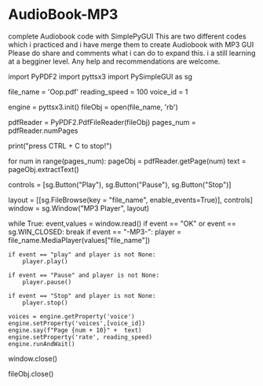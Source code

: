 # AudioBook-MP3
complete Audiobook code with SimplePyGUI
This are two different codes which i practiced and i have merge them to create Audiobook with MP3 GUI
Please do share and comments what i can do to expand this.
i a still learning at a begginer level.
Any help and recommendations are welcome.







import PyPDF2
import pyttsx3
import PySimpleGUI as sg

file_name = 'Oop.pdf'
reading_speed = 100 
voice_id = 1

engine = pyttsx3.init()
fileObj = open(file_name, 'rb')

pdfReader = PyPDF2.PdfFileReader(fileObj)
pages_num = pdfReader.numPages

print("press CTRL + C to stop!")

for num in range(pages_num):
    pageObj = pdfReader.getPage(num)
    text = pageObj.extractText()


controls = [sg.Button("Play"), sg.Button("Pause"), sg.Button("Stop")]

layout = [[sg.FileBrowse(key = "file_name", enable_events=True)], controls]
window = sg.Window("MP3 Player", layout)

while True:
    event,values = window.read()
    if event == "OK" or event == sg.WIN_CLOSED:
        break
    if event == "-MP3-":
       player = file_name.MediaPlayer(values["file_name"])

    if event == "play" and player is not None:
        player.play()

    if event == "Pause" and player is not None:
        player.pause()

    if event == "Stop" and player is not None:
        player.stop()

    voices = engine.getProperty('voice')
    engine.setProperty('voices',[voice_id])
    engine.say(f"Page {num + 10}" +  text)
    engine.setProperty('rate', reading_speed)
    engine.runAndWait()

window.close()

fileObj.close()
